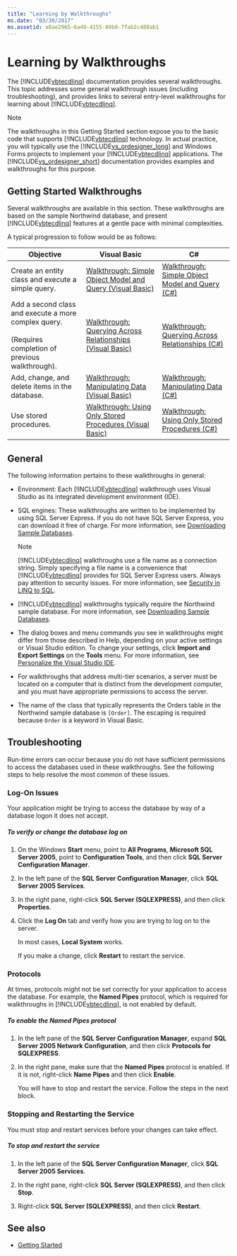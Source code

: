 ```yaml
---
title: "Learning by Walkthroughs"
ms.date: "03/30/2017"
ms.assetid: a8ae2965-6a49-4155-89b0-7fab2c488ab1
---
```

# Learning by Walkthroughs
The [!INCLUDE[vbtecdlinq](../../../../../../includes/vbtecdlinq-md.md)] documentation provides several walkthroughs. This topic addresses some general walkthrough issues (including troubleshooting), and provides links to several entry-level walkthroughs for learning about [!INCLUDE[vbtecdlinq](../../../../../../includes/vbtecdlinq-md.md)].  
  
> [!NOTE]
>  The walkthroughs in this Getting Started section expose you to the basic code that supports [!INCLUDE[vbtecdlinq](../../../../../../includes/vbtecdlinq-md.md)] technology. In actual practice, you will typically use the [!INCLUDE[vs_ordesigner_long](../../../../../../includes/vs-ordesigner-long-md.md)] and Windows Forms projects to implement your [!INCLUDE[vbtecdlinq](../../../../../../includes/vbtecdlinq-md.md)] applications. The [!INCLUDE[vs_ordesigner_short](../../../../../../includes/vs-ordesigner-short-md.md)] documentation provides examples and walkthroughs for this purpose.  
  
## Getting Started Walkthroughs  
 Several walkthroughs are available in this section. These walkthroughs are based on the sample Northwind database, and present [!INCLUDE[vbtecdlinq](../../../../../../includes/vbtecdlinq-md.md)] features at a gentle pace with minimal complexities.  
  
 A typical progression to follow would be as follows:  
  
|Objective|Visual Basic|C#|  
|---------------|------------------|---------|  
|Create an entity class and execute a simple query.|[Walkthrough: Simple Object Model and Query (Visual Basic)](../../../../../../docs/framework/data/adonet/sql/linq/walkthrough-simple-object-model-and-query-visual-basic.md)|[Walkthrough: Simple Object Model and Query (C#)](../../../../../../docs/framework/data/adonet/sql/linq/walkthrough-simple-object-model-and-query-csharp.md)|  
|Add a second class and execute a more complex query.<br /><br /> (Requires completion of previous walkthrough).|[Walkthrough: Querying Across Relationships (Visual Basic)](../../../../../../docs/framework/data/adonet/sql/linq/walkthrough-querying-across-relationships-visual-basic.md)|[Walkthrough: Querying Across Relationships (C#)](../../../../../../docs/framework/data/adonet/sql/linq/walkthrough-querying-across-relationships-csharp.md)|  
|Add, change, and delete items in the database.|[Walkthrough: Manipulating Data (Visual Basic)](../../../../../../docs/framework/data/adonet/sql/linq/walkthrough-manipulating-data-visual-basic.md)|[Walkthrough: Manipulating Data (C#)](../../../../../../docs/framework/data/adonet/sql/linq/walkthrough-manipulating-data-csharp.md)|  
|Use stored procedures.|[Walkthrough: Using Only Stored Procedures (Visual Basic)](../../../../../../docs/framework/data/adonet/sql/linq/walkthrough-using-only-stored-procedures-visual-basic.md)|[Walkthrough: Using Only Stored Procedures (C#)](../../../../../../docs/framework/data/adonet/sql/linq/walkthrough-using-only-stored-procedures-csharp.md)|  
  
## General  
 The following information pertains to these walkthroughs in general:  
  
-   Environment: Each [!INCLUDE[vbtecdlinq](../../../../../../includes/vbtecdlinq-md.md)] walkthrough uses Visual Studio as its integrated development environment (IDE).  
  
-   SQL engines: These walkthroughs are written to be implemented by using SQL Server Express. If you do not have SQL Server Express, you can download it free of charge. For more information, see [Downloading Sample Databases](../../../../../../docs/framework/data/adonet/sql/linq/downloading-sample-databases.md).  
  
    > [!NOTE]
    >  [!INCLUDE[vbtecdlinq](../../../../../../includes/vbtecdlinq-md.md)] walkthroughs use a file name as a connection string. Simply specifying a file name is a convenience that [!INCLUDE[vbtecdlinq](../../../../../../includes/vbtecdlinq-md.md)] provides for SQL Server Express users. Always pay attention to security issues. For more information, see [Security in LINQ to SQL](../../../../../../docs/framework/data/adonet/sql/linq/security-in-linq-to-sql.md).  
  
-   [!INCLUDE[vbtecdlinq](../../../../../../includes/vbtecdlinq-md.md)] walkthroughs typically require the Northwind sample database. For more information, see [Downloading Sample Databases](../../../../../../docs/framework/data/adonet/sql/linq/downloading-sample-databases.md).  
  
-   The dialog boxes and menu commands you see in walkthroughs might differ from those described in Help, depending on your active settings or Visual Studio edition. To change your settings, click **Import and Export Settings** on the **Tools** menu. For more information, see [Personalize the Visual Studio IDE](/visualstudio/ide/personalizing-the-visual-studio-ide).  
  
-   For walkthroughs that address multi-tier scenarios, a server must be located on a computer that is distinct from the development computer, and you must have appropriate permissions to access the server.  
  
-   The name of the class that typically represents the Orders table in the Northwind sample database is `[Order]`. The escaping is required because `Order` is a keyword in Visual Basic.  
  
## Troubleshooting  
 Run-time errors can occur because you do not have sufficient permissions to access the databases used in these walkthroughs. See the following steps to help resolve the most common of these issues.  
  
### Log-On Issues  
 Your application might be trying to access the database by way of a database logon it does not accept.  
  
##### To verify or change the database log on  
  
1. On the Windows **Start** menu, point to **All Programs**, **Microsoft SQL Server 2005**, point to **Configuration Tools**, and then click **SQL Server Configuration Manager**.  
  
2. In the left pane of the **SQL Server Configuration Manager**, click **SQL Server 2005 Services**.  
  
3. In the right pane, right-click **SQL Server (SQLEXPRESS)**, and then click **Properties**.  
  
4. Click the **Log On** tab and verify how you are trying to log on to the server.  
  
     In most cases, **Local System** works.  
  
     If you make a change, click **Restart** to restart the service.  
  
### Protocols  
 At times, protocols might not be set correctly for your application to access the database. For example, the **Named Pipes** protocol, which is required for walkthroughs in [!INCLUDE[vbtecdlinq](../../../../../../includes/vbtecdlinq-md.md)], is not enabled by default.  
  
##### To enable the Named Pipes protocol  
  
1. In the left pane of the **SQL Server Configuration Manager**, expand **SQL Server 2005 Network Configuration**, and then click **Protocols for SQLEXPRESS**.  
  
2. In the right pane, make sure that the **Named Pipes** protocol is enabled. If it is not, right-click **Name Pipes** and then click **Enable**.  
  
     You will have to stop and restart the service. Follow the steps in the next block.  
  
### Stopping and Restarting the Service  
 You must stop and restart services before your changes can take effect.  
  
##### To stop and restart the service  
  
1. In the left pane of the **SQL Server Configuration Manager**, click **SQL Server 2005 Services**.  
  
2. In the right pane, right-click **SQL Server (SQLEXPRESS)**, and then click **Stop**.  
  
3. Right-click **SQL Server (SQLEXPRESS)**, and then click **Restart**.  
  
## See also

- [Getting Started](../../../../../../docs/framework/data/adonet/sql/linq/getting-started.md)
